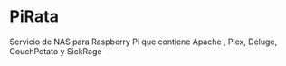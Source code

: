 # PiRata
Servicio de NAS  para Raspberry Pi que contiene Apache , Plex, Deluge, CouchPotato y SickRage
